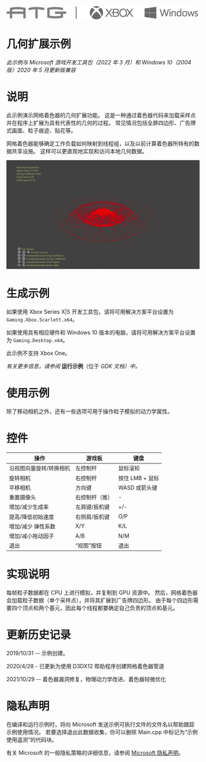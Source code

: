 ![](./media/image1.png)

# 几何扩展示例

*此示例与 Microsoft 游戏开发工具包（2022 年 3 月）和 Windows 10（2004 版）2020 年 5 月更新版兼容*

# 说明

此示例演示网格着色器的几何扩展功能。 这是一种通过着色器代码来加载采样点并在程序上扩展为具有代表性的几何的过程。 常见情况包括全屏四边形、广告牌式画面、粒子痕迹、贴花等。

网格着色器能够确定工作负载如何映射到线程组，以及以前计算着色器所特有的数据共享设施。 这样可以更直观地实现和访问本地几何数据。

![](./media/image3.png)

# 生成示例

如果使用 Xbox Series X|S 开发工具包，请将可用解决方案平台设置为 `Gaming.Xbox.Scarlett.x64`。

如果使用具有相应硬件和 Windows 10 版本的电脑，请将可用解决方案平台设置为 `Gaming.Desktop.x64`。

此示例不支持 Xbox One。

*有关更多信息，请参阅*&nbsp;__运行示例__（位于 *GDK&nbsp;文档）中。*

# 使用示例

除了移动相机之外，还有一些选项可用于操作粒子模拟的动力学属性。

# 控件

| 操作 | 游戏板 | 键盘 |
|---|---|---|
| 沿视图向量旋转/转换相机 | 左控制杆 | 鼠标滚轮 |
| 旋转相机 | 右控制杆 | 按住 LMB + 鼠标 |
| 平移相机 | 方向键 | WASD 或箭头键 |
| 重置摄像头 | 右控制杆（推） | \- |
| 增加/减少生成率 | 左肩键/扳机键 | +/- |
| 提高/降低初始速度 | 右侧肩/扳机键 | O/P |
| 增加/减少 弹性系数 | X/Y | K/L |
| 增加/减小拖动因子 | A/B | N/M |
| 退出 | &ldquo;视图&rdquo;按钮 | 退出 |

# 实现说明

每帧粒子数据都在 CPU 上进行模拟，并复制到 GPU 资源中。 然后，网格着色器会加载粒子数据（单个采样点），并将其扩展到广告牌四边形。 由于每个四边形需要四个顶点和两个基元，因此每个线程都要确定自己负责的顶点和基元。

# 更新历史记录

2019/10/31 -- 示例创建。

2020/4/28 - 已更新为使用 D3DX12 帮助程序创建网格着色器管道

2021/10/29 -- 着色器漏洞修复，物理动力学改进、着色器轻微优化

# 隐私声明

在编译和运行示例时，将向 Microsoft 发送示例可执行文件的文件名以帮助跟踪示例使用情况。 若要选择退出此数据收集，你可以删除 Main.cpp 中标记为&ldquo;示例使用遥测&rdquo;的代码块。

有关 Microsoft 的一般隐私策略的详细信息，请参阅 [Microsoft 隐私声明](https://privacy.microsoft.com/en-us/privacystatement/)。



